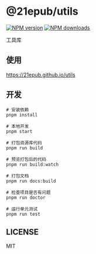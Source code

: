 # @21epub/utils

[![NPM version](https://img.shields.io/npm/v/@21epub/utils.svg?style=flat)](https://npmjs.org/package/@21epub/utils)
[![NPM downloads](http://img.shields.io/npm/dm/@21epub/utils.svg?style=flat)](https://npmjs.org/package/@21epub/utils)

工具库

## 使用

https://21epub.github.io/utils

## 开发

```shell
# 安装依赖
pnpm install

# 本地开发
pnpm start

# 打包资源库代码
pnpm run build

# 预览打包后的代码
pnpm run build:watch

# 打包文档
pnpm run docs:build

# 检查项目是否有问题
pnpm run doctor

# 运行单元测试
pnpm run test
```

## LICENSE

MIT
